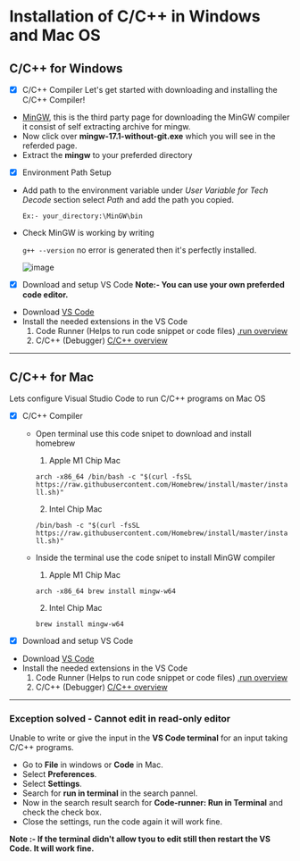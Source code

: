 # Installation of C/C++ in Windows and Mac OS

 
## C/C++ for Windows

- [x] C/C++ Compiler
Let's get started with downloading and installing the C/C++ Compiler! 
- [MinGW](https://nuwen.net/mingw.html), this is the third party page for downloading the MinGW compiler it consist of self extracting archive for mingw.
- Now click over **mingw-17.1-without-git.exe** which you will see in the referded page.
 - Extract the **mingw** to your preferded directory
  - [x] Environment Path Setup
 -  Add path to the environment variable under 
 *User Variable for Tech Decode* section select *Path* and add the path you copied.
		
    `Ex:- your_directory:\MinGW\bin`

- Check MinGW is working by writing
		
    `g++ --version` no error is generated then it's perfectly installed.
	
  ![image](https://user-images.githubusercontent.com/66905426/134203023-90d766f1-78a5-4126-b156-3a7c670091aa.png)
  
- [x] Download and setup VS Code
**Note:- You can use your own preferded code editor.**
 - Download [VS Code](https://code.visualstudio.com/)
- Install the needed extensions in the VS Code
	1. Code Runner (Helps to run code snippet or code files)
[.run overview](https://github.com/formulahendry/vscode-code-runner)
	2. C/C++ (Debugger)
[C/C++ overview](https://code.visualstudio.com/docs/languages/cpp)
---
## C/C++ for Mac

Lets configure Visual Studio Code to run C/C++ programs on Mac OS
- [x] C/C++ Compiler
	- Open terminal use this code snipet to download and install homebrew
			
      1. Apple M1 Chip Mac
			
      `arch -x86_64 /bin/bash -c "$(curl -fsSL https://raw.githubusercontent.com/Homebrew/install/master/install.sh)"`
			
      2. Intel Chip Mac
			
      `/bin/bash -c "$(curl -fsSL https://raw.githubusercontent.com/Homebrew/install/master/install.sh)"`
	- Inside the terminal use the code snipet to install MinGW compiler 
			
      1. Apple M1 Chip Mac
			
      `arch -x86_64 brew install mingw-w64`
			
      2. Intel Chip Mac
			
      `brew install mingw-w64`

- [x] Download and setup VS Code
 - Download [VS Code](https://code.visualstudio.com/)
- Install the needed extensions in the VS Code
	1. Code Runner (Helps to run code snippet or code files)
[.run overview](https://github.com/formulahendry/vscode-code-runner)
	2. C/C++ (Debugger)
[C/C++ overview](https://code.visualstudio.com/docs/languages/cpp)

---
### Exception solved - Cannot edit in read-only editor

Unable to write or give the input in the **VS Code terminal** for an input taking C/C++ programs.

-  Go to **File** in windows or **Code** in Mac.
-  Select **Preferences**.
-  Select **Settings**.
-  Search for **run in terminal** in the search pannel.
-  Now in the search result search for **Code-runner: Run in Terminal** and check the check box.
-  Close the settings, run the code again it will work fine.

**Note :- If the terminal didn't allow tyou to edit still then restart the VS Code. It will work fine.**   
